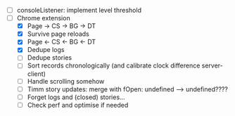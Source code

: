 - [ ] consoleListener: implement level threshold
- [ ] Chrome extension
    - [x] Page -> CS -> BG -> DT
    - [x] Survive page reloads
    - [x] Page <- CS <- BG <- DT
    - [x] Dedupe logs
    - [ ] Dedupe stories
    - [ ] Sort records chronologically (and calibrate clock difference server-client)
    - [ ] Handle scrolling somehow
    - [ ] Timm story updates: merge with fOpen: undefined --> undefined????
    - [ ] Forget logs and (closed) stories...
    - [ ] Check perf and optimise if needed
